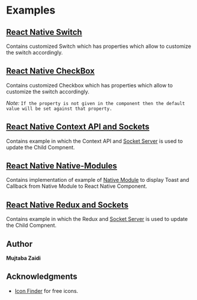 # Examples

## [**React Native Switch**](https://github.com/mujtaba-zaidi/RNMultipleSamples/tree/switch)

Contains customized Switch which has properties which allow to customize the switch accordingly.

## [**React Native CheckBox**](https://github.com/mujtaba-zaidi/RNMultipleSamples/tree/checkbox)

Contains customized Checkbox which has properties which allow to customize the switch accordingly.

_Note:_ `If the property is not given in the component then the default value will be set against that property.`

## [**React Native Context API and Sockets**](https://github.com/mujtaba-zaidi/RNMultipleSamples/tree/contextApiAndSockets)

Contains example in which the Context API and [Socket Server](https://github.com/mujtaba-zaidi/SocketServer/tree/master) is used to update the Child Compnent.

## [**React Native Native-Modules**](https://github.com/mujtaba-zaidi/RNMultipleSamples/tree/nativeModules)

Contains implementation of example of [Native Module](https://facebook.github.io/react-native/docs/native-modules-android) to display Toast and Callback from Native Module to React Native Component.

## [**React Native Redux and Sockets**](https://github.com/mujtaba-zaidi/RNMultipleSamples/tree/reduxAndSockets)

Contains example in which the Redux and [Socket Server](https://github.com/mujtaba-zaidi/SocketServer/tree/master) is used to update the Child Compnent.

## Author

**Mujtaba Zaidi**

## Acknowledgments

- [Icon Finder](https://www.iconfinder.com/) for free icons.
